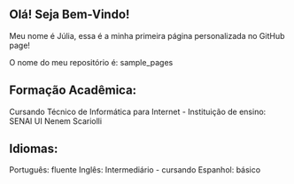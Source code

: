 ## Olá! Seja Bem-Vindo!

Meu nome é Júlia, essa é a minha primeira página personalizada no GitHub page!          

O nome do meu repositório é: sample_pages

## Formação Acadêmica:
Cursando Técnico de Informática para Internet - Instituição de ensino: SENAI UI Nenem Scariolli

## Idiomas:
Português: fluente
Inglês: Intermediário - cursando
Espanhol: básico
